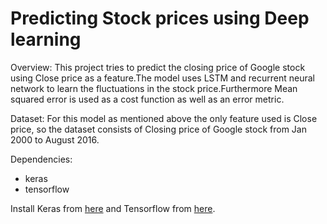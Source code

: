 # Predicting Stock prices using Deep learning

Overview:
This project tries to predict the closing price of Google stock using Close price
as a feature.The model uses LSTM and recurrent neural network to learn the fluctuations
in the stock price.Furthermore Mean squared error is used as a cost function as well as
an error metric.

Dataset:
For this model as mentioned above the only feature used is Close price, so the dataset 
consists of Closing price of Google stock from Jan 2000 to August 2016.

Dependencies:
- keras
- tensorflow

Install Keras from [here](https://keras.io/) and Tensorflow from [here](https://www.tensorflow.org/versions/r0.12/get_started/os_setup). 
